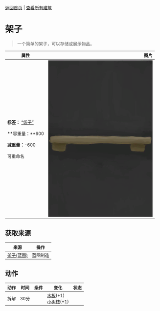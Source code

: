[返回首页](index.md)   |  [查看所有建筑](building.md)
# 架子  
> 一个简单的架子，可以存储或展示物品。  
  
  属性  |   图片   
 ----  |  ----:   
 **标签：**	[“袋子”](tag_Bag.md)<br><br>**容重量：**600<br><br>**减重量：**-600<br><br>可重命名  |  ![](Sprite/Shelf.png)   
  
## 获取来源  
来源  |  操作  
----  |  ----  
[架子(蓝图)](Bp_Shelf.md)  |  蓝图制造  
## 动作  
动作  |  时间  |  条件  |  变化  |  状态  
----  |  ----  |  ----  |  ----  |  ----  
拆解  |  30分  |    |  [木板](Plank.md)(+1)<br>[小树枝](Sticks.md)(+1)  |    
